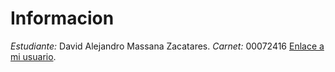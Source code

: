 # Informacion

*Estudiante:* David Alejandro Massana Zacatares.
*Carnet:* 00072416
[Enlace a mi usuario](https://github.com/massana2110).

